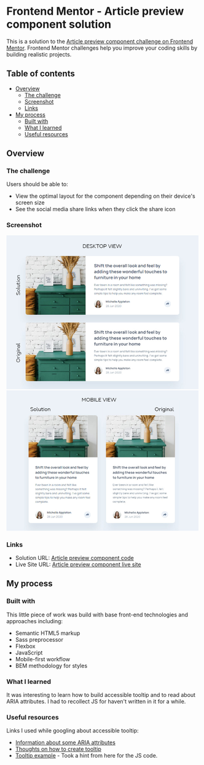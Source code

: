 # Frontend Mentor - Article preview component solution

This is a solution to the [Article preview component challenge on Frontend Mentor](https://www.frontendmentor.io/challenges/article-preview-component-dYBN_pYFT). Frontend Mentor challenges help you improve your coding skills by building realistic projects. 

## Table of contents

- [Overview](#overview)
  - [The challenge](#the-challenge)
  - [Screenshot](#screenshot)
  - [Links](#links)
- [My process](#my-process)
  - [Built with](#built-with)
  - [What I learned](#what-i-learned)
  - [Useful resources](#useful-resources)

## Overview

### The challenge

Users should be able to:

- View the optimal layout for the component depending on their device's screen size
- See the social media share links when they click the share icon

### Screenshot

<img src="./solution-screenshots/desktop-design-comparison.jpg" alt="" width="500" /><img src="./solution-screenshots/newbie/desktop-active-design-comparison.jpg" alt="" width="500" />
<img src="./solution-screenshots/mobile-design-comparison.jpg" alt="" width="500" /><img src="./solution-screenshots/newbie/mobile-active-design-comparison.jpg" alt="" width="500" />

### Links

- Solution URL: [Article preview component code](https://github.com/strosi/frontend-mentor-challenges/tree/main/article-preview-component-master)
- Live Site URL: [Article preview component live site](https://strosi.github.io/frontend-mentor-challenges/article-preview-component-master/)

## My process

### Built with

This little piece of work was build with base front-end technologies and approaches including:
- Semantic HTML5 markup
- Sass preprocessor
- Flexbox
- JavaScript
- Mobile-first workflow
- BEM methodology for styles

### What I learned

It was interesting to learn how to build accessible tooltip and to read about ARIA attributes. I had to recollect JS for haven't written in it for a while.

### Useful resources

Links I used while googling about accessible tooltip:
- [Information about some ARIA attributes](https://developer.mozilla.org/en-US/docs/Web/Accessibility/ARIA/Roles/tooltip_role)
- [Thoughts on how to create tooltip](https://www.sarasoueidan.com/blog/accessible-tooltips/)
- [Tooltip example](https://codepen.io/emoyal4/pen/vYJWjKv) - Took a hint from here for the JS code.
